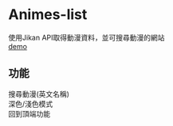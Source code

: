 # Animes-list

使用Jikan API取得動漫資料，並可搜尋動漫的網站  
<a href="https://roryhong.github.io/Animes-list/">demo</a>  

## 功能
搜尋動漫(英文名稱)  
深色/淺色模式  
回到頂端功能  
